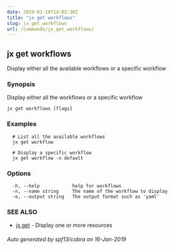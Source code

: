 ```yaml
---
date: 2019-01-16T14:02:30Z
title: "jx get workflows"
slug: jx_get_workflows
url: /commands/jx_get_workflows/
---
```

## jx get workflows

Display either all the available workflows or a specific workflow

### Synopsis

Display either all the workflows or a specific workflow

```
jx get workflows [flags]
```

### Examples

```
  # List all the available workflows
  jx get workflow
  
  # Display a specific workflow
  jx get workflow -n default
```

### Options

```
  -h, --help            help for workflows
  -n, --name string     The name of the workflow to display
  -o, --output string   The output format such as 'yaml'
```

### SEE ALSO

* [jx get](/commands/jx_get/)	 - Display one or more resources

###### Auto generated by spf13/cobra on 16-Jan-2019
